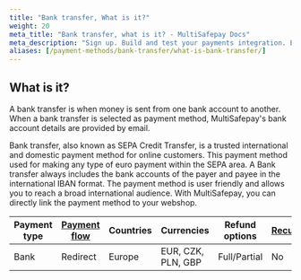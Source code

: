 ```yaml
---
title: "Bank transfer, What is it?"
weight: 20
meta_title: "Bank transfer, what is it? - MultiSafepay Docs"
meta_description: "Sign up. Build and test your payments integration. Explore our products and services. Use our API Reference, SDKs, and wrappers. Get support."
aliases: [/payment-methods/bank-transfer/what-is-bank-transfer/]
---
```

## What is it?
A bank transfer is when money is sent from one bank account to another. When a bank transfer is selected as payment method, MultiSafepay's bank account details are provided by email.

Bank transfer, also known as SEPA Credit Transfer, is a trusted international and domestic payment method for online customers. This payment method used for making any type of euro payment within the SEPA area. A Bank transfer always includes the bank accounts of the payer and payee in the international IBAN format. The payment method is user friendly and allows you to reach a broad international audience. With MultiSafepay, you can directly link the payment method to your webshop. 

| Payment type   | [Payment flow](https://docs.multisafepay.com/faq/api/difference-between-direct-and-redirect)      | Countries | Currencies | Refund options  | [Recurring](https://docs.multisafepay.com/tools/recurring-payments)   | [Chargebacks](https://docs.multisafepay.com/faq/chargebacks)   |
|----------------|-------------------|-----------|------------|------------------|------------|---------------|
|Bank|Redirect|Europe|EUR, CZK, PLN, GBP|Full/Partial|No|No|